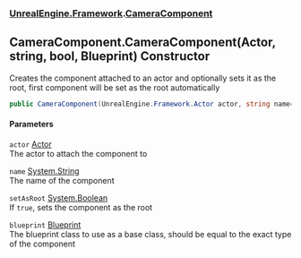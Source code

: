 ### [UnrealEngine.Framework](UnrealEngine_Framework.md 'UnrealEngine.Framework').[CameraComponent](CameraComponent.md 'UnrealEngine.Framework.CameraComponent')
## CameraComponent.CameraComponent(Actor, string, bool, Blueprint) Constructor
Creates the component attached to an actor and optionally sets it as the root, first component will be set as the root automatically  
```csharp
public CameraComponent(UnrealEngine.Framework.Actor actor, string name=null, bool setAsRoot=false, UnrealEngine.Framework.Blueprint blueprint=null);
```
#### Parameters
<a name='UnrealEngine_Framework_CameraComponent_CameraComponent(UnrealEngine_Framework_Actor_string_bool_UnrealEngine_Framework_Blueprint)_actor'></a>
`actor` [Actor](Actor.md 'UnrealEngine.Framework.Actor')  
The actor to attach the component to
  
<a name='UnrealEngine_Framework_CameraComponent_CameraComponent(UnrealEngine_Framework_Actor_string_bool_UnrealEngine_Framework_Blueprint)_name'></a>
`name` [System.String](https://docs.microsoft.com/en-us/dotnet/api/System.String 'System.String')  
The name of the component
  
<a name='UnrealEngine_Framework_CameraComponent_CameraComponent(UnrealEngine_Framework_Actor_string_bool_UnrealEngine_Framework_Blueprint)_setAsRoot'></a>
`setAsRoot` [System.Boolean](https://docs.microsoft.com/en-us/dotnet/api/System.Boolean 'System.Boolean')  
If `true`, sets the component as the root
  
<a name='UnrealEngine_Framework_CameraComponent_CameraComponent(UnrealEngine_Framework_Actor_string_bool_UnrealEngine_Framework_Blueprint)_blueprint'></a>
`blueprint` [Blueprint](Blueprint.md 'UnrealEngine.Framework.Blueprint')  
The blueprint class to use as a base class, should be equal to the exact type of the component
  
